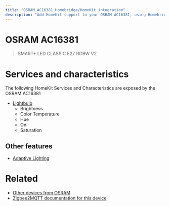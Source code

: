 ```yaml
---
title: "OSRAM AC16381 Homebridge/HomeKit integration"
description: "Add HomeKit support to your OSRAM AC16381, using Homebridge, Zigbee2MQTT and homebridge-z2m."
---
```

<!---
This file has been GENERATED using src/docgen/docgen.ts
DO NOT EDIT THIS FILE MANUALLY!
-->
# OSRAM AC16381
> SMART+ LED CLASSIC E27 RGBW V2


# Services and characteristics
The following HomeKit Services and Characteristics are exposed by
the OSRAM AC16381

* [Lightbulb](../../light.md)
  * Brightness
  * Color Temperature
  * Hue
  * On
  * Saturation


## Other features
* [Adaptive Lighting](../../light.md)


# Related
* [Other devices from OSRAM](../index.md#osram)
* [Zigbee2MQTT documentation for this device](https://www.zigbee2mqtt.io/devices/AC16381.html)